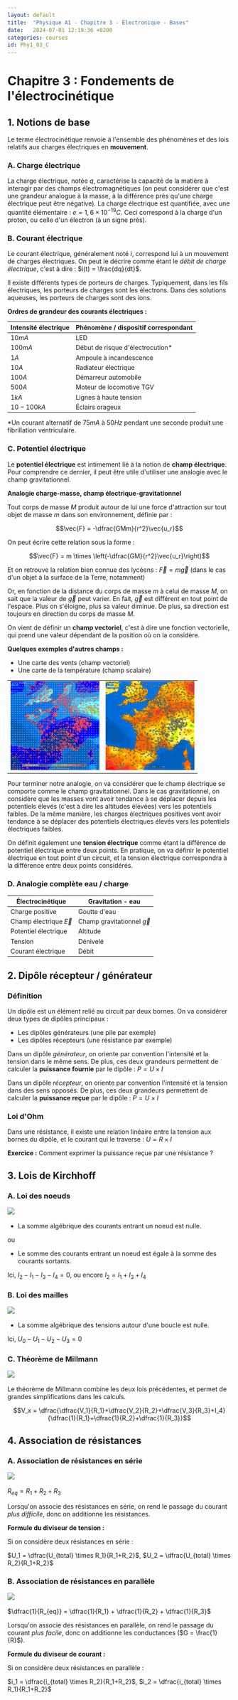 ```yaml
---
layout: default
title:  "Physique A1 - Chapitre 3 - Électronique - Bases"
date:   2024-07-01 12:19:36 +0200
categories: courses
id: Phy1_03_C
---
```


# Chapitre 3 : Fondements de l'électrocinétique

## 1. Notions de base

Le terme électrocinétique renvoie à l'ensemble des phénomènes et des lois relatifs aux charges électriques en **mouvement**.

### A. Charge électrique

La charge électrique, notée $q$, caractérise la capacité de la matière à interagir par des champs électromagnétiques (on peut considérer que c'est une grandeur analogue à la masse, à la différence près qu'une charge électrique peut être négative). La charge électrique est quantifiée, avec une quantité élémentaire : $e = 1,6\times 10^{-19} C$. Ceci correspond à la charge d'un proton, ou celle d'un électron (à un signe près).

### B. Courant électrique

Le courant électrique, généralement noté $i$, correspond lui à un mouvement de charges électriques. On peut le décrire comme étant le *débit de charge électrique*, c'est à dire : $i(t) = \frac{dq}{dt}$.

Il existe différents types de porteurs de charges. Typiquement, dans les fils électriques, les porteurs de charges sont les électrons. Dans des solutions aqueuses, les porteurs de charges sont des ions. 

**Ordres de grandeur des courants électriques :**

| Intensité électrique | Phénomène / dispositif correspondant |
|--|--|
|$10mA$|LED|
|$100mA$|Début de risque d'électrocution*|
|$1 A$|Ampoule à incandescence|
|$10 A$|Radiateur électrique|
|$100 A$|Démarreur automobile|
|$500 A$|Moteur de locomotive TGV|
|$1 kA$|Lignes à haute tension|
|$10 - 100 kA$|Éclairs orageux|

*Un courant alternatif de $75mA$ à $50 Hz$ pendant une seconde produit une fibrillation ventriculaire.

### C. Potentiel électrique

Le **potentiel électrique** est intimement lié à la notion de **champ électrique**. Pour comprendre ce dernier, il peut être utile d'utiliser une analogie avec le champ gravitationnel. 

**Analogie charge-masse, champ électrique-gravitationnel**

Tout corps de masse $M$ produit autour de lui une force d'attraction sur tout objet de masse $m$ dans son environnement, définie par : 

$$\vec{F} = -\dfrac{GMm}{r^2}\vec{u_r}$$

On peut écrire cette relation sous la forme : 

$$\vec{F} = m \times \left(-\dfrac{GM}{r^2}\vec{u_r}\right)$$

Et on retrouve la relation bien connue des lycéens : $\vec{F} = m \vec{g}$ (dans le cas d'un objet à la surface de la Terre, notamment)

Or, en fonction de la distance du corps de masse $m$ à celui de masse $M$, on sait que la valeur de $\vec{g}$ peut varier. En fait, $\vec{g}$ est différent en tout point de l'espace. Plus on s'éloigne, plus sa valeur diminue. De plus, sa direction est toujours en direction du corps de masse $M$. 

On vient de définir un **champ vectoriel**, c'est à dire une fonction vectorielle, qui prend une valeur dépendant de la position où on la considère. 

**Quelques exemples d'autres champs :**

- Une carte des vents (champ vectoriel)
- Une carte de la température (champ scalaire)

<table>
  <tr>
    <td style="text-align: center;"><img src="./img/03_C/vent.png" alt="Image 1" style="width: 100%; max-width: 200px;"></td>
    <td style="text-align: center;"><img src="./img/03_C/temp.png" alt="Image 2" style="width: 100%; max-width: 200px;"></td>
  </tr>
  
</table>

Pour terminer notre analogie, on va considérer que le champ électrique se comporte comme le champ gravitationnel. Dans le cas gravitationnel, on considère que les masses vont avoir tendance à se déplacer depuis les potentiels élevés (c'est à dire les altitudes élevées) vers les potentiels faibles. De la même manière, les charges électriques positives vont avoir tendance à se déplacer des potentiels électriques élevés vers les potentiels électriques faibles. 

On définit également une **tension électrique** comme étant la différence de potentiel électrique entre deux points. En pratique, on va définir le potentiel électrique en tout point d'un circuit, et la tension électrique correspondra à la différence entre deux points considérés. 

### D. Analogie complète eau / charge

| Électrocinétique | Gravitation - eau |
|--|--|
|Charge positive|Goutte d'eau|
|Champ électrique $\vec{E}$|Champ gravitationnel $\vec{g}$|
|Potentiel électrique|Altitude|
|Tension|Dénivelé|
|Courant électrique|Débit|

## 2. Dipôle récepteur / générateur

### Définition

Un dipôle est un élément relié au circuit par deux bornes. On va considérer deux types de dipôles principaux : 

- Les dipôles générateurs (une pile par exemple)
- Les dipôles récepteurs (une résistance par exemple)

Dans un dipôle *générateur*, on oriente par convention l'intensité et la tension dans le même sens. De plus, ces deux grandeurs permettent de calculer la **puissance fournie** par le dipôle : $P = U\times I$

Dans un dipôle *récepteur*, on oriente par convention l'intensité et la tension dans des sens opposés. De plus, ces deux grandeurs permettent de calculer la **puissance reçue** par le dipôle : $P = U\times I$

### Loi d'Ohm

Dans une résistance, il existe une relation linéaire entre la tension aux bornes du dipôle, et le courant qui le traverse : $U = R\times I$

**Exercice :** Comment exprimer la puissance reçue par une résistance ?


## 3. Lois de Kirchhoff

### A. Loi des noeuds

![](.img/03_C/noeuds.png)

- La somme algébrique des courants entrant un noeud est nulle.

ou

- Le somme des courants entrant un noeud est égale à la somme des courants sortants.

Ici, $I_2-I_1-I_3-I_4 = 0$, ou encore $I_2 = I_1+I_3+I_4$

### B. Loi des mailles

![](.img/03_C/mailles.png)

- La somme algébrique des tensions autour d'une boucle est nulle.

Ici, $U_0-U_1-U_2-U_3=0$

### C. Théorème de Millmann

![](.img/03_C/Millmann.png)

Le théorème de Millmann combine les deux lois précédentes, et permet de grandes simplifications dans les calculs. 

$$V_x = \dfrac{\dfrac{V_1}{R_1}+\dfrac{V_2}{R_2}+\dfrac{V_3}{R_3}+I_4}{\dfrac{1}{R_1}+\dfrac{1}{R_2}+\dfrac{1}{R_3}}$$

## 4. Association de résistances

### A. Association de résistances en série

![](.img/03_C/series.png)

$R_{eq} = R_1 + R_2 + R_3$

Lorsqu'on associe des résistances en série, on rend le passage du courant *plus difficile*, donc on additionne les résistances.

**Formule du diviseur de tension :**

Si on considère deux résistances en série :

$U_1 = \dfrac{U_{total} \times R_1}{R_1+R_2}$, $U_2 = \dfrac{U_{total} \times R_2}{R_1+R_2}$

### B. Association de résistances en parallèle

![](.img/03_C/parallel.png)

$\dfrac{1}{R_{eq}} = \dfrac{1}{R_1} + \dfrac{1}{R_2} + \dfrac{1}{R_3}$

Lorsqu'on associe des résistances en parallèle, on rend le passage du courant *plus facile*, donc on additionne les conductances ($G = \frac{1}{R}$).

**Formule du diviseur de courant :**

Si on considère deux résistances en parallèle :

$i_1 = \dfrac{i_{total} \times R_2}{R_1+R_2}$, $i_2 = \dfrac{i_{total} \times R_1}{R_1+R_2}$